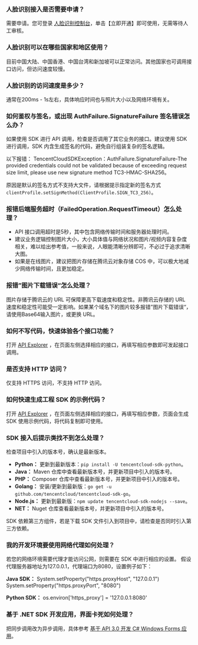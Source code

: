 
### 人脸识别接入是否需要申请？
需要申请。您可登录 [人脸识别控制台](https://console.cloud.tencent.com/aiface)，单击【立即开通】即可使用，无需等待人工审核。

### 人脸识别可以在哪些国家和地区使用？
目前中国大陆、中国香港、中国台湾和新加坡可以正常访问。其他国家也可调用接口访问，但访问速度较慢。

### 人脸识别的访问速度是多少？
通常在200ms - 1s左右，具体响应时间也与照片大小以及网络环境有关。

### 如何鉴权与签名，或出现 AuthFailure.SignatureFailure 签名错误怎么办？
如果使用 SDK 进行 API 调用，检查是否调用了其它业务的接口。建议使用 SDK 进行调用，SDK 内含生成签名的代码，避免自行组装复杂的签名逻辑。

以下报错：
TencentCloudSDKException：AuthFailure.SignatureFailure-The provided credentials could not be validated because of exceeding request size limit, please use new signature method TC3-HMAC-SHA256。

原因是默认的签名方式不支持大文件，请根据提示指定新的签名方式`clientProfile.setSignMethod(ClientProfile.SIGN_TC3_256)`。

### 报错后端服务超时（FailedOperation.RequestTimeout）怎么处理？
- API 接口调用超时是5秒，其中包含网络传输时间和服务器处理时间。
- 建议业务逻辑控制图片大小，大小具体值与网络状况和图片/视频内容复杂度相关，难以给出参考值，一般来说，人眼能清晰分辨即可，不必过于追求清晰大图。
- 如果是在线图片，建议把图片存储在腾讯云对象存储 COS 中，可以极大地减少网络传输时间，且更加稳定。

### 报错”图片下载错误“怎么处理？
图片存储于腾讯云的 URL 可保障更高下载速度和稳定性。非腾讯云存储的 URL 速度和稳定性可能受一定影响。如果某个域名下的图片较多报错”图片下载错误“，请使用Base64输入图片，或更换 URL。

### 如何不写代码，快速体验各个接口功能？
打开 [API Explorer](https://console.cloud.tencent.com/api/explorer?Product=iai&Version=2018-03-01&Action=DetectFace&SignVersion=) ，在页面左侧选择相应的接口，再填写相应参数即可发起接口调用。

### 是否支持 HTTP 访问？
仅支持 HTTPS 访问，不支持 HTTP 访问。


### 如何快速生成工程 SDK 的示例代码？
打开 [API Explorer](https://console.cloud.tencent.com/api/explorer?Product=iai&Version=2018-03-01&Action=DetectFace&SignVersion=) ，在页面左侧选择相应的接口，再填写相应参数，页面会生成 SDK 使用示例代码，将代码复制即可使用。

### SDK 接入后提示类找不到怎么处理？
 检查项目中引入的版本号，确认是最新版本。
- **Python：**
 更新到最新版本：`pip install -U tencentcloud-sdk-python`。
- **Java：**
 Maven 仓库中查看最新版本号，并更新项目中引入的版本号。
- **PHP：** 
 Composer 仓库中查看最新版本号，并更新项目中引入的版本号。
- **Golang：** 
 安装/更新到最新版：`go get -u github.com/tencentcloud/tencentcloud-sdk-go`。
- **Node.js：**
  更新到最新版：`npm update tencentcloud-sdk-nodejs --save`。
- **NET：**
  Nuget 仓库查看最新版本号，并更新项目中引入的版本号。

SDK 依赖第三方组件，若是下载 SDK 文件引入到项目中，请检查是否同时引入第三方依赖。

### 我的开发环境要使用网络代理如何处理？

若您的网络环境需要代理才能访问公网，则需要在 SDK 中进行相应的设置。
假设代理服务器地址为127.0.0.1，代理端口为8080，设置例子如下：

**Java SDK：**
System.setProperty("https.proxyHost", "127.0.0.1")
System.setProperty("https.proxyPort", "8080")
 
**Python SDK：**
os.environ['https_proxy'] = '127.0.0.1:8080'

### 基于 .NET SDK 开发应用，界面卡死如何处理？
把同步调用改为异步调用，具体参考 [基于 API 3.0 开发 C# Windows Forms 应用](https://cloud.tencent.com/developer/article/1395819)。

